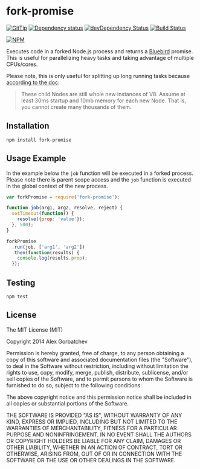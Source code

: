 # fork-promise

[![GitTip](http://img.shields.io/gittip/alexgorbatchev.svg?style=flat)](https://www.gittip.com/alexgorbatchev/)
[![Dependency status](http://img.shields.io/david/alexgorbatchev/fork-promise.svg?style=flat)](https://david-dm.org/alexgorbatchev/fork-promise)
[![devDependency Status](http://img.shields.io/david/dev/alexgorbatchev/fork-promise.svg?style=flat)](https://david-dm.org/alexgorbatchev/fork-promise#info=devDependencies)
[![Build Status](http://img.shields.io/travis/alexgorbatchev/fork-promise.svg?style=flat&branch=master)](https://travis-ci.org/alexgorbatchev/fork-promise)

[![NPM](https://nodei.co/npm/fork-promise.svg?style=flat)](https://npmjs.org/package/fork-promise)

Executes code in a forked Node.js process and returns a [Bluebird](https://github.com/petkaantonov/bluebird) promise. This is useful for parallelizing heavy tasks and taking advantage of multiple CPUs/cores.

Please note, this is only useful for splitting up long running tasks because [according to the doc](http://nodejs.org/api/child_process.html#child_process_child_process_fork_modulepath_args_options):

> These child Nodes are still whole new instances of V8. Assume at least 30ms startup and 10mb memory for each new Node. That is, you cannot create many thousands of them.

## Installation

    npm install fork-promise

## Usage Example

In the example below the `job` function will be executed in a forked process. Please note there is parent scope access and the `job` function is executed in the global context of the new process.

```javascript
var forkPromise = require('fork-promise');

function job(arg1, arg2, resolve, reject) {
  setTimeout(function() {
    resolve({prop: 'value'});
  }, 500);
}

forkPromise
  .run(job, ['arg1', 'arg2'])
  .then(function(results) {
    console.log(results.prop);
  });
```

## Testing

    npm test

## License

The MIT License (MIT)

Copyright 2014 Alex Gorbatchev

Permission is hereby granted, free of charge, to any person obtaining a copy
of this software and associated documentation files (the "Software"), to deal
in the Software without restriction, including without limitation the rights
to use, copy, modify, merge, publish, distribute, sublicense, and/or sell
copies of the Software, and to permit persons to whom the Software is
furnished to do so, subject to the following conditions:

The above copyright notice and this permission notice shall be included in
all copies or substantial portions of the Software.

THE SOFTWARE IS PROVIDED "AS IS", WITHOUT WARRANTY OF ANY KIND, EXPRESS OR
IMPLIED, INCLUDING BUT NOT LIMITED TO THE WARRANTIES OF MERCHANTABILITY,
FITNESS FOR A PARTICULAR PURPOSE AND NONINFRINGEMENT. IN NO EVENT SHALL THE
AUTHORS OR COPYRIGHT HOLDERS BE LIABLE FOR ANY CLAIM, DAMAGES OR OTHER
LIABILITY, WHETHER IN AN ACTION OF CONTRACT, TORT OR OTHERWISE, ARISING FROM,
OUT OF OR IN CONNECTION WITH THE SOFTWARE OR THE USE OR OTHER DEALINGS IN
THE SOFTWARE.
